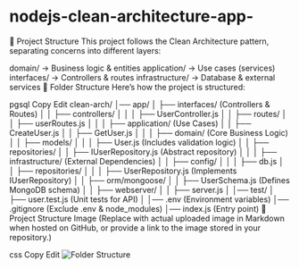 # nodejs-clean-architecture-app-


📌 Project Structure
This project follows the Clean Architecture pattern, separating concerns into different layers:

domain/ → Business logic & entities
application/ → Use cases (services)
interfaces/ → Controllers & routes
infrastructure/ → Database & external services
📂 Folder Structure
Here’s how the project is structured:

pgsql
Copy
Edit
clean-arch/
│── app/
│   ├── interfaces/  (Controllers & Routes)
│   │   ├── controllers/
│   │   │   ├── UserController.js
│   │   ├── routes/
│   │       ├── userRoutes.js
│   │
│   ├── application/ (Use Cases)
│   │   ├── CreateUser.js
│   │   ├── GetUser.js
│   │
│   ├── domain/ (Core Business Logic)
│   │   ├── models/
│   │   │   ├── User.js (Includes validation logic)
│   │   ├── repositories/
│   │       ├── IUserRepository.js  (Abstract repository)
│   │
│   ├── infrastructure/ (External Dependencies)
│   │   ├── config/
│   │   │   ├── db.js
│   │   ├── repositories/
│   │   │   ├── UserRepository.js (Implements IUserRepository)
│   │   ├── orm/mongoose/
│   │       ├── UserSchema.js (Defines MongoDB schema)
│   │   ├── webserver/
│   │       ├── server.js
│
│── test/
│   ├── user.test.js (Unit tests for API)
│
│── .env (Environment variables)
│── .gitignore (Exclude .env & node_modules)
│── index.js (Entry point)
📸 Project Structure Image
(Replace with actual uploaded image in Markdown when hosted on GitHub, or provide a link to the image stored in your repository.)

css
Copy
Edit
![Folder Structure](./file.png)
